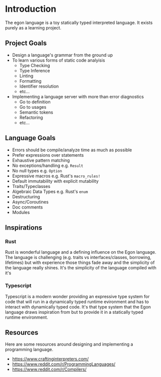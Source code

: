 # Introduction

The egon language is a toy statically typed interpreted language. It exists purely as a learning project.

## Project Goals

- Design a language's grammar from the ground up
- To learn various forms of static code analyisis
  - Type Checking
  - Type Inference
  - Linting
  - Formatting
  - Identifier resolution
  - etc...
- Implementing a language server with more than error diagnostics
  - Go to definition
  - Go to usages
  - Semantic tokens
  - Refactoring
  - etc...

## Language Goals

- Errors should be compile/analyze time as much as possible
- Prefer expressions over statements
- Exhaustive pattern matching
- No exceptions/handling e.g. `Result`
- No null types e.g. `Option`
- Expressive macros e.g. Rust's `macro_rules!`
- Default immutability with explicit mutability
- Traits/Typeclasses
- Algebraic Data Types e.g. Rust's `enum`
- Destructuring
- Async/Coroutines
- Doc comments
- Modules

## Inspirations

### Rust

Rust is wonderful language and a defining influence on the Egon language. The language is challenging (e.g. traits vs interfaces/classes, borrowing, lifetimes) but with experience those things fade away and the simplicity of the language really shines. It's the simplicity of the language compiled with it's 

### Typescript

Typescript is a modern wonder providing an expressive type system for code that will run in a dynamically typed runtime evironment and has to interact with dynamically typed code. It's that type system that the Egon language draws inspiration from but to provide it in a statically typed runtime environment. 

## Resources

Here are some resources around designing and implementing a programming language.

- https://www.craftinginterpreters.com/
- https://www.reddit.com/r/ProgrammingLanguages/
- https://www.reddit.com/r/Compilers/
